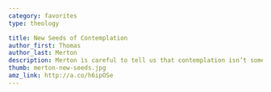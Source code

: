 ```yaml
---
category: favorites
type: theology

title: New Seeds of Contemplation
author_first: Thomas
author_last: Merton
description: Merton is careful to tell us that contemplation isn’t something we <i>do</i> as much as it is a way of life always available to us. He shows us that the contemplative life is a leisurely yet determined attentiveness to the life of God in ourselves and in the world — a vision that isn’t <i>achieved</i>, but <i>embodied</i>.
thumb: merton-new-seeds.jpg
amz_link: http://a.co/h6ipOSe
---
```


